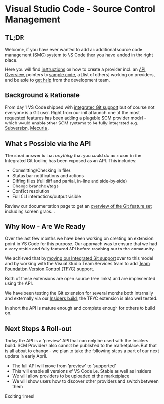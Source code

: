 # Visual Studio Code - Source Control Management

## TL;DR
Welcome, if you have ever wanted to add an additional source code management (SMC) system to VS Code then you have landed in the right place.  

Here you will find [instructions](instructions.md) on how to create a provider incl. an [API Overview](api-overview.md), pointers to [sample code](https://github.com/Microsoft/vscode-SCMBuilders/wiki), a [list of others] working on providers, and be able to [get help](https://github.com/Microsoft/vscode-SCMBuilders/issues) from the development team.

## Background & Rationale
From day 1 VS Code shipped with [integrated Git support](http://code.visualstudio.com/docs/editor/versioncontrol) but of course not everyone is a Git user.  Right from our initial launch one of the most requested features has been adding a plugable SCM provider model - which would enable other SCM systems to be fully integrated e.g. [Subversion](https://github.com/Microsoft/vscode/issues/206), [Mecurial](https://github.com/Microsoft/vscode/issues/205).

## What's Possible via the API
The short answer is that _anything_ that you could do as a user in the Integrated Git tooling has been exposed as an API.  This includes:

* Committing/Checking in files
* Status bar notifications and actions
* Diffing files (full diff and partial, in-line and side-by-side)
* Change branches/tags
* Conflict resolution
* Full CLI interactions/output visible

Review our documentation page to get an [overview of the Git feature set](http://code.visualstudio.com/docs/editor/versioncontrol) including screen grabs...


## Why Now - Are We Ready
Over the last few months we have been working on creating an extension point in VS Code for this purpose.  Our approach was to ensure that we had a very stable and fully featured API before reaching our to the community.  

We achieved that by [moving our Integrated Git support](https://github.com/Microsoft/vscode/tree/master/extensions/git) over to this model and by working with the Visual Studio Team Services team to add [Team Foundation Version Control (TFVC)](https://github.com/Microsoft/vsts-vscode/tree/master/src/tfvc) support.  

Both of these extensions are open source (see links) and are implemented using the API.  

We have been testing the Git extension for several months both internally and externally via our [Insiders build](http://code.visualstudio.com/insiders), the TFVC extension is also well tested.  

In short the API is mature enough and complete enough for others to build on.

## Next Steps & Roll-out
Today the API is a 'preview' API that can only be used with the Insiders build.  SCM Providers also cannot be published to the marketplace.  But that is all about to change - we plan to take the following steps a part of our next update in early April.

* The full API will move from 'preview' to 'supported'
* This will enable all versions of VS Code i.e. Stable as well as Insiders
* We will allow providers to be uploaded ot the marketplace
* We will show users how to discover other providers and switch between them

Exciting times!





